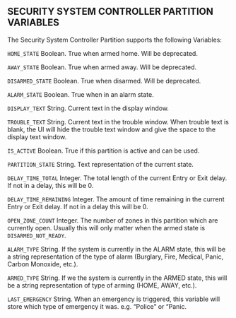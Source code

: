 ## SECURITY SYSTEM CONTROLLER PARTITION VARIABLES

The Security System Controller Partition supports the following Variables:

`HOME_STATE` Boolean. True when armed home. Will be deprecated.

`AWAY_STATE` Boolean. True when armed away. Will be deprecated.

`DISARMED_STATE` Boolean. True when disarmed. Will be deprecated.

`ALARM_STATE` Boolean. True when in an alarm state.

`DISPLAY_TEXT` String. Current text in the display window.

`TROUBLE_TEXT` String. Current text in the trouble window. When trouble text is blank, the UI will hide the trouble text window and give the space to the display text window.

`IS_ACTIVE` Boolean. True if this partition is active and can be used.

`PARTITION_STATE` String. Text representation of the current state.

`DELAY_TIME_TOTAL` Integer. The total length of the current Entry or Exit delay. If not in a delay, this will be 0.

`DELAY_TIME_REMAINING` Integer. The amount of time remaining in the current Entry or Exit delay. If not in a delay this will be 0.

`OPEN_ZONE_COUNT` Integer. The number of zones in this partition which are currently open.  Usually this will only matter when the armed state is `DISARMED_NOT_READY`.

`ALARM_TYPE` String. If the system is currently in the ALARM state, this will be a string representation of the type of alarm (Burglary, Fire, Medical, Panic, Carbon Monoxide, etc.).

`ARMED_TYPE` String. If we the system is currently in the ARMED state, this will be a string representation of type of arming (HOME, AWAY, etc.).

`LAST_EMERGENCY` String. When an emergency is triggered, this variable will store which type of emergency it was.  e.g. “Police” or “Panic.
